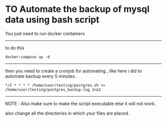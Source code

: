 # TO Automate the backup of mysql data using bash script

You just need to run docker containers 


------------------

to do this 

```
docker-compose up -d

```

------------------

then you need to create a cronjob for automating , like here i did to automate backup every 5 minutes . 


```
*/5 * * * * /home/user/testing/postgres.sh >> /home/user/testing/postgres_backup.log 2>&1
```

------------------------------------


NOTE : Also make sure to make the script executable else it will not work. 

also change all the directories in which your files are placed. 
